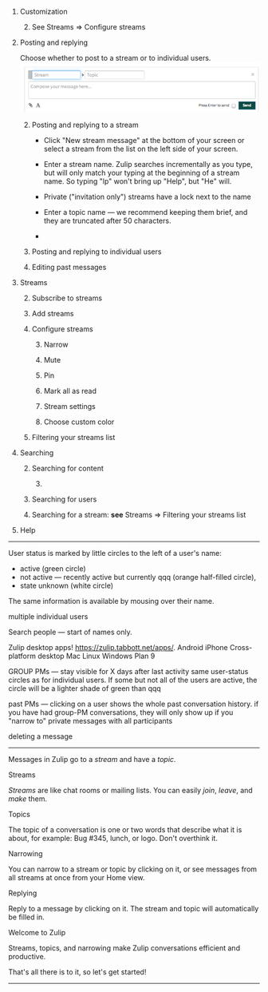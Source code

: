  1. Customization

    2. See Streams => Configure streams

 1. Posting and replying

    Choose whether to post to a stream or to individual users. ![](images/post_to_stream.png)

    2. Posting and replying to a stream
    
       * Click "New stream message" at the bottom of your screen or select a stream from the list on the left side of your screen.
       
       * Enter a stream name. Zulip searches incrementally as you type, but will only match your typing at the beginning of a stream name. So typing "lp" won't bring up "Help", but "He" will.
       
       * Private ("invitation only") streams have a lock next to the name
       
       * Enter a topic name — we recommend keeping them brief, and they are truncated after 50 characters.
       
       * 

    2. Posting and replying to individual users

    2. Editing past messages

 1. Streams

    2. Subscribe to streams

    2. Add streams

    2. Configure streams

       3. Narrow

       3. Mute

       3. Pin

       3. Mark all as read

       3. Stream settings

       3. Choose custom color

    2. Filtering your streams list

 1. Searching

    2. Searching for content

       3. 

    2. Searching for users
    
    2. Searching for a stream: **see** Streams => Filtering your streams list

 1. Help
 
---

User status is marked by little circles to the left of a user's name:

 * active (green circle)
 * not active — recently active but currently qqq (orange half-filled circle),
 * state unknown (white circle)

 The same information is available by mousing over their name.

multiple individual users

Search people — start of names only.

Zulip desktop apps! https://zulip.tabbott.net/apps/. 
    Android
    iPhone
    Cross-platform desktop
    Mac
    Linux
    Windows
    Plan 9

GROUP PMs — stay visible for X days after last activity same user-status circles as for individual users. If some but not all of the users are active, the circle will be a lighter shade of green than qqq

past PMs — clicking on a user shows the whole past conversation history. if you have had group-PM conversations, they will only show up if you "narrow to" private messages with all participants

deleting a message

---

Messages in Zulip go to a *stream* and have a *topic*.

Streams

*Streams* are like chat rooms or mailing lists. You can easily *join*, *leave*, and *make* them.


Topics

The topic of a conversation is one or two words that describe what it is about, for example: Bug #345, lunch, or logo. Don't overthink it. 


Narrowing

You can narrow to a stream or topic by clicking on it, or see messages from all streams at once from your Home view.


Replying

Reply to a message by clicking on it. The stream and topic will automatically be filled in.


Welcome to Zulip

Streams, topics, and narrowing make Zulip conversations efficient and productive.

That's all there is to it, so let's get started!

---

